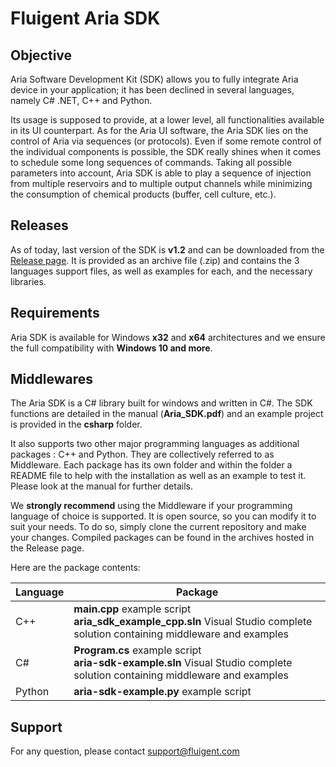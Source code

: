 # Fluigent Aria SDK

## Objective

Aria Software Development Kit (SDK) allows you to fully integrate Aria device in your application; it has been declined in several languages, namely C\# .NET, C++ and Python.

Its usage is supposed to provide, at a lower level, all functionalities available in its UI counterpart. 
As for the Aria UI software, the Aria SDK lies on the control of Aria via sequences (or protocols). 
Even if some remote control of the individual components is possible, the SDK really shines when it comes to schedule some long sequences of commands. 
Taking all possible parameters into account, Aria SDK is able to play a sequence of injection from multiple reservoirs and to multiple output channels while minimizing the consumption of chemical products (buffer, cell culture, etc.). 

## Releases

As of today, last version of the SDK is **v1.2** and can be downloaded from the [Release page](https://github.com/Fluigent/aria-sdk/releases/latest). 
It is provided as an archive file (.zip) and contains the 3 languages support files, as well as examples for each, and the necessary libraries.

## Requirements

Aria SDK is available for Windows **x32** and **x64** architectures and we ensure the full compatibility with **Windows 10 and more**.

## Middlewares

The Aria SDK is a C# library built for windows and written in C\#.
The SDK functions are detailed in the manual (**Aria_SDK.pdf**) and an example project is provided in the **csharp** folder.

It also supports two other major programming languages as additional packages : C++ and Python.
They are collectively referred to as Middleware. Each package has its own folder and within the folder a README file to help with the installation as well as an example to test it.
Please look at the manual for further details.

We **strongly recommend** using the Middleware if your programming language of choice is supported.
It is open source, so you can modify it to suit your needs. To do so, simply clone the current repository and make your changes. 
Compiled packages can be found in the archives hosted in the Release page.

Here are the package contents:

| **Language** | **Package** |
|--------------|-------------|
| C++          | **main.cpp** example script <br> **aria_sdk_example_cpp.sln** Visual Studio complete solution containing middleware and examples |
| C#           | **Program.cs** example script <br> **aria-sdk-example.sln** Visual Studio complete solution containing middleware and examples |
| Python       | **aria-sdk-example.py** example script |

## Support

For any question, please contact support@fluigent.com 